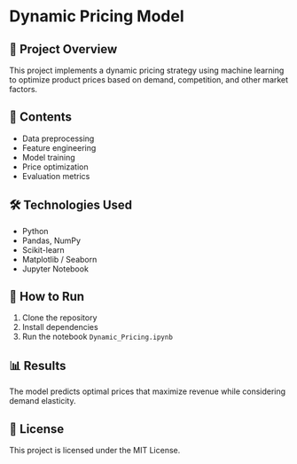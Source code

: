 # Dynamic Pricing Model

## 📌 Project Overview
This project implements a dynamic pricing strategy using machine learning to optimize product prices based on demand, competition, and other market factors.

## 📂 Contents
- Data preprocessing
- Feature engineering
- Model training
- Price optimization
- Evaluation metrics

## 🛠 Technologies Used
- Python
- Pandas, NumPy
- Scikit-learn
- Matplotlib / Seaborn
- Jupyter Notebook

## 🚀 How to Run
1. Clone the repository
2. Install dependencies
3. Run the notebook `Dynamic_Pricing.ipynb`

## 📊 Results
The model predicts optimal prices that maximize revenue while considering demand elasticity.

## 📜 License
This project is licensed under the MIT License.
